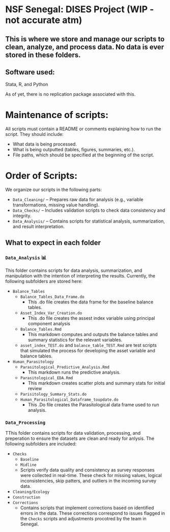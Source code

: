 # NSF Senegal: DISES Project  (WIP - not accurate atm)
## This is where we store and manage our scripts to clean, analyze, and process data. No data is **ever** stored in these folders.

## Software used:  
Stata, R, and Python  

As of yet, there is no replication package associated with this.  

# Maintenance of scripts:  
All scripts must contain a README or comments explaining how to run the script. They should include:  
- What data is being processed.  
- What is being outputted (tables, figures, summaries, etc.).  
- File paths, which should be specified at the beginning of the script.  

# Order of Scripts:  
We organize our scripts in the following parts:  
* `Data_Cleaning/` – Prepares raw data for analysis (e.g., variable transformations, missing value handling).  
* `Data_Checks/` – Includes validation scripts to check data consistency and integrity.  
* `Data_Analysis/` – Contains scripts for statistical analysis, summarization, and result interpretation.  

## What to expect in each folder  

### `Data_Analysis` 📊 
This folder contains scripts for data analysis, summarization, and manipulation with the intention of interpreting the results. Currently, the following subfolders are stored here:  
* `Balance_Tables`
  * `Balance_Tables_Data_Frame.do`
    *  This .do file creates the data frame for the baseline balance tables.
  *  `Asset_Index_Var_Creation.do`
     *  This .do file creates the assest index variable using principal component analysis
  *  `Balance_Tables.Rmd`
      *   This markdown computes and outputs the balance tables and summary statistics for the relevant variables. 
  *  `asset_index_TEST.do` and `balance_table_TEST.Rmd` are test scripts that simulated the process for developing the asset variable and balance tables.
* `Human_Parasitology`
  *  `Parasitological_Predictive_Analysis.Rmd`
     *  This markdown runs the predictive analysis. 
  *  `Parasitological_EDA.Rmd`
     *  This markdown creates scatter plots and summary stats for initial review 
  *  `Parisitology_Summary_Stats.do`
  *  `Human_Parasitological_Dataframe_toupdate.do`
      *  This .Do file creates the Parasitological data frame used to run analysis.
 
### `Data_Processing`
TThis folder contains scripts for data validation, processing, and preperation to ensure the datasets are clean and ready for anlysis. The following subfolders are included:
* `Checks`
  * `Baseline`
  * `Midline`
   * Scripts verify data quality and consistency as survey responses were collected in real-time. These check for missing values, logical inconsistencies, skip patters, and outliers in the incoming survey data.
* `Cleaning/Ecology`
* `Construction`
* `Corrections`
  * Contains scripts that implement corrections based on identified errors in the data. These corrections correspond to issues flagged in the `Checks` scripts and adjustments procotred by the team in Senegal.
